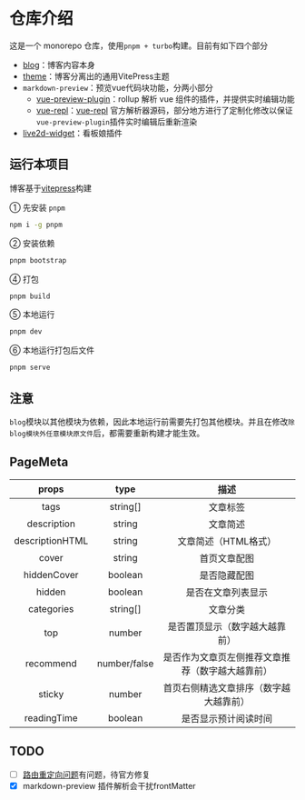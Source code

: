 # 仓库介绍

这是一个 monorepo 仓库，使用`pnpm + turbo`构建。目前有如下四个部分

* [blog](./packages/blog/)：博客内容本身
* [theme](./packages/theme/)：博客分离出的通用VitePress主题
* `markdown-preview`：预览vue代码块功能，分两小部分
  * [vue-preview-plugin](./packages/vuePreviewPlugin/)：rollup 解析 vue 组件的插件，并提供实时编辑功能
  * [vue-repl](./packages/vue-repl/)：[vue-repl](https://github.com/vuejs/repl) 官方解析器源码，部分地方进行了定制化修改以保证`vue-preview-plugin`插件实时编辑后重新渲染
* [live2d-widget](./packages/live2dWidght/)：看板娘插件

## 运行本项目

博客基于[vitepress](https://vitepress.vuejs.org/)构建

① 先安装 `pnpm`

```sh
npm i -g pnpm
```

② 安装依赖

```sh
pnpm bootstrap
```

④ 打包

```sh
pnpm build
```

⑤ 本地运行

```sh
pnpm dev
```

⑥ 本地运行打包后文件

```sh
pnpm serve
```

## 注意

`blog`模块以其他模块为依赖，因此本地运行前需要先打包其他模块。并且在修改`除blog模块外任意模块原文件`后，都需要重新构建才能生效。

## PageMeta

|      props      |     type     |                       描述                       |
| :-------------: | :----------: | :----------------------------------------------: |
|      tags       |   string[]   |                     文章标签                     |
|   description   |    string    |                     文章简述                     |
| descriptionHTML |    string    |               文章简述（HTML格式）               |
|      cover      |    string    |                   首页文章配图                   |
|   hiddenCover   |   boolean    |                   是否隐藏配图                   |
|     hidden      |   boolean    |                是否在文章列表显示                |
|   categories    |   string[]   |                     文章分类                     |
|       top       |    number    |          是否置顶显示（数字越大越靠前）          |
|    recommend    | number/false | 是否作为文章页左侧推荐文章推荐（数字越大越靠前） |
|     sticky      |    number    |      首页右侧精选文章排序（数字越大越靠前）      |
|   readingTime   |   boolean    |               是否显示预计阅读时间               |

## TODO

* [ ] [路由重定向问题](https://github.com/vuejs/vitepress/issues/3062)有问题，待官方修复
* [x] markdown-preview 插件解析会干扰frontMatter
